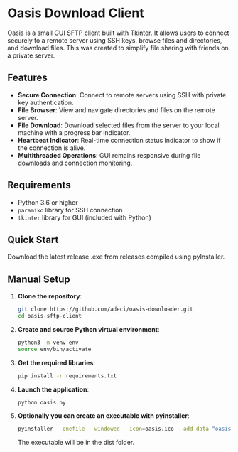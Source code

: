 # Oasis Download Client
Oasis is a small GUI SFTP client built with Tkinter. It allows users to connect securely to a remote server using SSH keys, browse files and directories, and download files. This was created to simplify file sharing with friends on a private server.

## Features

- **Secure Connection**: Connect to remote servers using SSH with private key authentication.
- **File Browser**: View and navigate directories and files on the remote server.
- **File Download**: Download selected files from the server to your local machine with a progress bar indicator.
- **Heartbeat Indicator**: Real-time connection status indicator to show if the connection is alive.
- **Multithreaded Operations**: GUI remains responsive during file downloads and connection monitoring.


## Requirements

- Python 3.6 or higher
- `paramiko` library for SSH connection
- `tkinter` library for GUI (included with Python)

## Quick Start

Download the latest release .exe from releases compiled using pyInstaller. 

## Manual Setup

1. **Clone the repository**:

    ```bash
    git clone https://github.com/adeci/oasis-downloader.git
    cd oasis-sftp-client
    ```
2. **Create and source Python virtual environment**:
    ```bash
    python3 -m venv env
    source env/bin/activate
    ```
3. **Get the required libraries**:
    ```bash
    pip install -r requirements.txt
    ```

4. **Launch the application**:
    ```bash
    python oasis.py
    ```

5. **Optionally you can create an executable with pyinstaller**:
    ```bash
    pyinstaller --onefile --windowed --icon=oasis.ico --add-data "oasis.ico;." oasis.py
    ```
    The executable will be in the dist folder.
